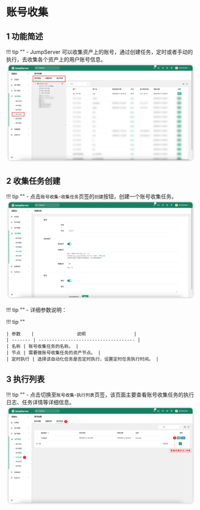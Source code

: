 # 账号收集
## 1 功能简述
!!! tip ""
    - JumpServer 可以收集资产上的账号，通过创建任务，定时或者手动的执行，去收集各个资产上的用户账号信息。 
![account_collect01](../../../img/account_collect01.png)

## 2 收集任务创建
!!! tip ""
    - 点击`账号收集`-`收集任务`页签的`创建`按钮，创建一个账号收集任务。
![account_collect02](../../../img/account_collect02.png)

!!! tip ""
    - 详细参数说明：

!!! tip ""

    | 参数    |                说明                  |
    | ------- | ------------------------------------ |
    | 名称 | 账号收集任务的名称。 |
    | 节点 | 需要做账号收集任务的资产节点。 |
    | 定时执行 | 选择该自动化任务是否定时执行，设置定时任务执行时间。 |

## 3 执行列表
!!! tip ""
    - 点击切换至`账号收集`-`执行列表`页签，该页面主要查看账号收集任务的执行日志、任务详情等详细信息。
![account_collect03](../../../img/account_collect03.png)

